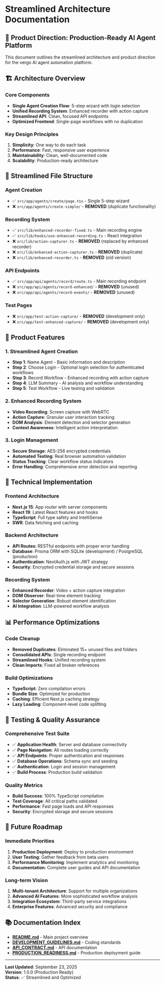 # Streamlined Architecture Documentation

## 🎯 **Product Direction: Production-Ready AI Agent Platform**

This document outlines the streamlined architecture and product direction for the vergo AI agent automation platform.

## 🏗️ **Architecture Overview**

### **Core Components**
- **Single Agent Creation Flow**: 5-step wizard with login selection
- **Unified Recording System**: Enhanced recorder with action capture
- **Streamlined API**: Clean, focused API endpoints
- **Optimized Frontend**: Single-page workflows with no duplication

### **Key Design Principles**
1. **Simplicity**: One way to do each task
2. **Performance**: Fast, responsive user experience
3. **Maintainability**: Clean, well-documented code
4. **Scalability**: Production-ready architecture

## 📁 **Streamlined File Structure**

### **Agent Creation**
- ✅ `src/app/agents/create/page.tsx` - Single 5-step wizard
- ❌ `src/app/agents/create-simple/` - **REMOVED** (duplicate functionality)

### **Recording System**
- ✅ `src/lib/enhanced-recorder-fixed.ts` - Main recording engine
- ✅ `src/lib/hooks/use-enhanced-recording.ts` - React integration
- ❌ `src/lib/action-capturer.ts` - **REMOVED** (replaced by enhanced recorder)
- ❌ `src/lib/enhanced-action-capturer.ts` - **REMOVED** (duplicate)
- ❌ `src/lib/enhanced-recorder.ts` - **REMOVED** (old version)

### **API Endpoints**
- ✅ `src/app/api/agents/record/route.ts` - Main recording endpoint
- ❌ `src/app/api/agents/record-enhanced/` - **REMOVED** (unused)
- ❌ `src/app/api/agents/record-events/` - **REMOVED** (unused)

### **Test Pages**
- ❌ `src/app/test-action-capture/` - **REMOVED** (development only)
- ❌ `src/app/test-enhanced-capture/` - **REMOVED** (development only)

## 🚀 **Product Features**

### **1. Streamlined Agent Creation**
- **Step 1**: Name Agent - Basic information and description
- **Step 2**: Choose Login - Optional login selection for authenticated workflows
- **Step 3**: Record Workflow - Enhanced recording with action capture
- **Step 4**: LLM Summary - AI analysis and workflow understanding
- **Step 5**: Test Workflow - Live testing and validation

### **2. Enhanced Recording System**
- **Video Recording**: Screen capture with WebRTC
- **Action Capture**: Granular user interaction tracking
- **DOM Analysis**: Element detection and selector generation
- **Context Awareness**: Intelligent action interpretation

### **3. Login Management**
- **Secure Storage**: AES-256 encrypted credentials
- **Automated Testing**: Real browser automation validation
- **Status Tracking**: Clear workflow status indicators
- **Error Handling**: Comprehensive error detection and reporting

## 🔧 **Technical Implementation**

### **Frontend Architecture**
- **Next.js 15**: App router with server components
- **React 19**: Latest React features and hooks
- **TypeScript**: Full type safety and IntelliSense
- **SWR**: Data fetching and caching

### **Backend Architecture**
- **API Routes**: RESTful endpoints with proper error handling
- **Database**: Prisma ORM with SQLite (development) / PostgreSQL (production)
- **Authentication**: NextAuth.js with JWT strategy
- **Security**: Encrypted credential storage and secure sessions

### **Recording System**
- **Enhanced Recorder**: Video + action capture integration
- **DOM Observer**: Real-time element tracking
- **Selector Generation**: Robust element identification
- **AI Integration**: LLM-powered workflow analysis

## 📊 **Performance Optimizations**

### **Code Cleanup**
- **Removed Duplicates**: Eliminated 15+ unused files and folders
- **Consolidated APIs**: Single recording endpoint
- **Streamlined Hooks**: Unified recording system
- **Clean Imports**: Fixed all broken references

### **Build Optimizations**
- **TypeScript**: Zero compilation errors
- **Bundle Size**: Optimized for production
- **Caching**: Efficient Next.js caching strategy
- **Lazy Loading**: Component-level code splitting

## 🧪 **Testing & Quality Assurance**

### **Comprehensive Test Suite**
- ✅ **Application Health**: Server and database connectivity
- ✅ **Page Navigation**: All routes loading correctly
- ✅ **API Endpoints**: Proper authentication and responses
- ✅ **Database Operations**: Schema sync and seeding
- ✅ **Authentication**: Login and session management
- ✅ **Build Process**: Production build validation

### **Quality Metrics**
- **Build Success**: 100% TypeScript compilation
- **Test Coverage**: All critical paths validated
- **Performance**: Fast page loads and API responses
- **Security**: Encrypted storage and secure sessions

## 🎯 **Future Roadmap**

### **Immediate Priorities**
1. **Production Deployment**: Deploy to production environment
2. **User Testing**: Gather feedback from beta users
3. **Performance Monitoring**: Implement analytics and monitoring
4. **Documentation**: Complete user guides and API documentation

### **Long-term Vision**
1. **Multi-tenant Architecture**: Support for multiple organizations
2. **Advanced AI Features**: More sophisticated workflow analysis
3. **Integration Ecosystem**: Third-party service integrations
4. **Enterprise Features**: Advanced security and compliance

## 📚 **Documentation Index**

- **[README.md](./README.md)** - Main project overview
- **[DEVELOPMENT_GUIDELINES.md](./DEVELOPMENT_GUIDELINES.md)** - Coding standards
- **[API_CONTRACT.md](./API_CONTRACT.md)** - API documentation
- **[PRODUCTION_READINESS.md](./PRODUCTION_READINESS.md)** - Production deployment guide

---

**Last Updated**: September 23, 2025  
**Version**: 1.0.0 (Production Ready)  
**Status**: ✅ Streamlined and Optimized
